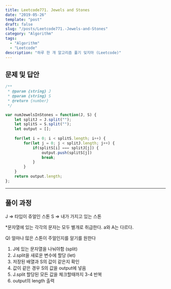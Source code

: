 ```yaml
---
title: Leetcode771. Jewels and Stones
date: "2019-05-26"
template: "post"
draft: false
slug: "/posts/Leetcode771.-Jewels-and-Stones"
category: "Algorithm"
tags:
  - "Algorithm"
  - "Leetcode"
description: "하루 한 개 알고리즘 풀기 잊지마 (Leetcode)"
---
```

## 문제 및 답안

``` js
/**
 * @param {string} J
 * @param {string} S
 * @return {number}
 */

var numJewelsInStones = function(J, S) {
    let splitJ = J.split("");
    let splitS = S.split("");
    let output = [];
    
    for(let i = 0; i < splitS.length; i++) {
        for(let j = 0; j < splitJ.length; j++) {
            if(splitS[i] === splitJ[j]) {
                output.push(splitS[j])
                break;
            }
        }
    }
    return output.length;
};
```
---

## 풀이 과정
J => 타입이 쥬얼인 스톤
S => 내가 가지고 있는 스톤

*문자열에 있는 각각의 문자는 모두 별개로 취급한다. a와 A는 다르다.

Q) 얼마나 많은 스톤이 주얼인지를 알기를 원한다

1. J에 있는 문자열을 나눠야함 (split)
2. J.split을 새로운 변수에 할당 (let)
3. 저장된 배열과 S의 값이 같은지 확인
4. 값이 같은 경우 S의 값을 output에 넣음
5. J.split 할당된 모든 값을 체크할때까지 3-4 반복
6. output의 length 출력